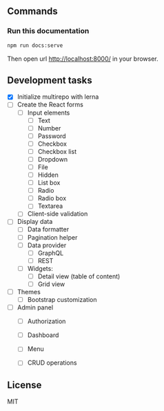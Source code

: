 ## Commands

### Run this documentation

```bash
npm run docs:serve
```

Then open url [http://localhost:8000/](http://localhost:8000/) in your browser.


## Development tasks

* [x] Initialize multirepo with lerna
* [ ] Create the React forms
    * [ ] Input elements
        * [ ] Text
        * [ ] Number
        * [ ] Password
        * [ ] Checkbox
        * [ ] Checkbox list
        * [ ] Dropdown
        * [ ] File
        * [ ] Hidden
        * [ ] List box
        * [ ] Radio
        * [ ] Radio box
        * [ ] Textarea
    * [ ] Client-side validation
* [ ] Display data
    * [ ] Data formatter
    * [ ] Pagination helper
    * [ ] Data provider
        * [ ] GraphQL
        * [ ] REST
    * [ ] Widgets:
        * [ ] Detail view (table of content)
        * [ ] Grid view
* [ ] Themes
    * [ ] Bootstrap customization
* [ ] Admin panel
    * [ ] Authorization
    * [ ] Dashboard
    * [ ] Menu
    * [ ] CRUD operations


## License

MIT
